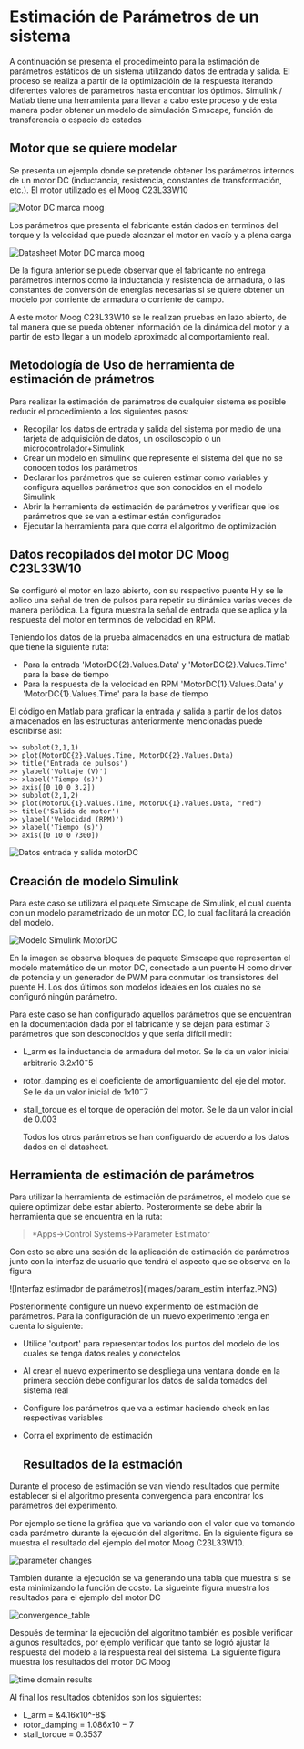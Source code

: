 # Estimación de Parámetros de un sistema
A continuación se presenta el procedimeinto para la estimación de parámetros estáticos de un sistema utilizando datos de entrada y salida. El proceso se realiza a partir de la optimizacióin de la respuesta iterando diferentes valores de parámetros hasta encontrar los óptimos.
Simulink / Matlab tiene una herramienta para llevar a cabo este proceso y de esta manera poder obtener un modelo de simulación Simscape, función de transferencia o espacio de estados
## Motor que se quiere modelar
Se presenta un ejemplo donde se pretende obtener los parámetros internos de un motor DC (inductancia, resistencia, constantes de transformación, etc.). El motor utilizado es el Moog C23L33W10

![Motor DC marca moog](images/motorDC.png)

Los parámetros que presenta el fabricante están dados en terminos del torque y la velocidad que puede alcanzar el motor en vacío y a plena carga

![Datasheet Motor DC marca moog](images/data_MotorDC.png)

De la figura anterior se puede observar que el fabricante no entrega parámetros internos como la inductancia y resistencia de armadura, o las constantes de conversión de energías necesarias si se quiere obtener un modelo por corriente de armadura o corriente de campo.

A este motor Moog C23L33W10 se le realizan pruebas en lazo abierto, de tal manera que se pueda obtener información de la dinámica del motor y a partir de esto llegar a un modelo aproximado al comportamiento real.

## Metodología de Uso de herramienta de estimación de prámetros
Para realizar la estimación de parámetros de cualquier sistema es posible reducir el procedimiento a los siguientes pasos:

* Recopilar los datos de entrada y salida del sistema por medio de una tarjeta de adquisición de datos, un osciloscopio o un microcontrolador+Simulink
* Crear un modelo en simulink que represente el sistema del que no se conocen todos los parámetros
* Declarar los parámetros que se quieren estimar como variables y configura aquellos parámetros que son conocidos en el modelo Simulink
* Abrir la herramienta de estimación de parámetros y verificar que los parámetros que se van a estimar están configurados
* Ejecutar la herramienta para que corra el algoritmo de optimización

## Datos recopilados del motor DC Moog C23L33W10

Se configuró el motor en lazo abierto, con su respectivo puente H y se le aplico una señal de tren de pulsos para repetir su dinámica varias veces de manera periódica. La figura muestra la señal de entrada que se aplica y la respuesta del motor en terminos de velocidad en RPM.

Teniendo los datos de la prueba almacenados en una estructura de matlab que tiene la siguiente ruta:
* Para la entrada 'MotorDC{2}.Values.Data' y 'MotorDC{2}.Values.Time' para la base de tiempo
* Para la respuesta de la velocidad en RPM 'MotorDC{1}.Values.Data' y 'MotorDC{1}.Values.Time' para la base de tiempo

El código en Matlab para graficar la entrada y salida a partir de los datos almacenados en las estructuras anteriormente mencionadas puede escribirse asi:
```
>> subplot(2,1,1)
>> plot(MotorDC{2}.Values.Time, MotorDC{2}.Values.Data)
>> title('Entrada de pulsos')
>> ylabel('Voltaje (V)')
>> xlabel('Tiempo (s)')
>> axis([0 10 0 3.2])
>> subplot(2,1,2)
>> plot(MotorDC{1}.Values.Time, MotorDC{1}.Values.Data, "red")
>> title('Salida de motor')
>> ylabel('Velocidad (RPM)')
>> xlabel('Tiempo (s)')
>> axis([0 10 0 7300])
```
![Datos entrada y salida motorDC](images/DatosMotorDC.PNG)

## Creación de modelo Simulink
Para este caso se utilizará el paquete Simscape de Simulink, el cual cuenta con un modelo parametrizado de un motor DC, lo cual facilitará la creación del modelo. 

![Modelo Simulink MotorDC](images/Modelo_MotorDC.PNG)

En la imagen se observa bloques de paquete Simscape que representan el modelo matemático de un motor DC, conectado a un puente H como driver de potencia y un generador de PWM para conmutar los transistores del puente H. Los dos últimos son modelos ideales en los cuales no se configuró ningún parámetro.

Para este caso se han configurado aquellos parámetros que se encuentran en la documentación dada por el fabricante y se dejan para estimar 3 parámetros que son desconocidos y que sería difícil medir:

* L_arm es la inductancia de armadura del motor. Se le da un valor inicial arbitrario $3.2x10^-5$
* rotor_damping es el coeficiente de amortiguamiento del eje del motor. Se le da un valor inicial de $1x10^-7$
* stall_torque es el torque de operación del motor. Se le da un valor inicial de 0.003

  Todos los otros parámetros se han configuardo de acuerdo a los datos dados en el datasheet.

  

## Herramienta de estimación de parámetros
Para utilizar la herramienta de estimación de parámetros, el modelo que se quiere optimizar debe estar abierto. Posterormente se debe abrir la herramienta que se encuentra en la ruta:

>*Apps->Control Systems->Parameter Estimator

Con esto se abre una sesión de la aplicación de estimación de parámetros junto con la interfaz de usuario que tendrá el aspecto que se observa en la figura

![Interfaz estimador de parámetros](images/param_estim interfaz.PNG)

Posteriormente configure un nuevo experimento de estimación de parámetros. Para la configuración de un nuevo experimento tenga en cuenta lo siguiente:

* Utilice 'outport' para representar todos los puntos del modelo de los cuales se tenga datos reales y conectelos
* Al crear el nuevo experimento se despliega una ventana donde en la primera sección debe configurar los datos de salida tomados del sistema real
* Configure los parámetros que va a estimar haciendo check en las respectivas variables
* Corra el exprimento de estimación

  ## Resultados de la estmación
Durante el proceso de estimación se van viendo resultados que permite establecer si el algoritmo presenta convergencia para encontrar los parámetros del experimento.

Por ejemplo se tiene la gráfica que va variando con el valor que va tomando cada parámetro durante la ejecución del algoritmo. En la siguiente figura se muestra el resultado del ejemplo del motor Moog C23L33W10.

![parameter changes](images/parameter_changes.PNG)

También durante la ejecución se va generando una tabla que muestra si se esta minimizando la función de costo. La sigueinte figura muestra los resultados para el ejemplo del motor DC

![convergence_table](images/convergence_table.png)

Después de terminar la ejecución del algoritmo también es posible verificar algunos resultados, por ejemplo verificar que tanto se logró ajustar la respuesta del modelo a la respuesta real del sistema. La siguiente figura muestra los resultados del motor DC Moog

![time domain results](images/Resultado_salidas.png)

Al final los resultados obtenidos son los siguientes:

* L_arm = &4.16x10^-8$
* rotor_damping = $1.086x10-7$
* stall_torque = $0.3537$



